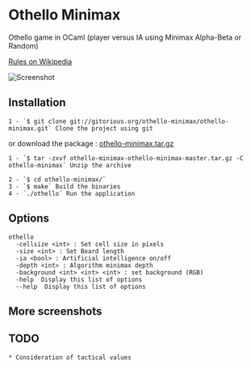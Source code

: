 Othello Minimax
=============

Othello game in OCaml (player versus IA using Minimax Alpha-Beta or Random)

[Rules on Wikipedia](http://en.wikipedia.org/wiki/Reversi)

![Screenshot](https://dl.dropbox.com/u/18506317/images/ocaml_minimax.png)


## Installation

	1 - `$ git clone git://gitorious.org/othello-minimax/othello-minimax.git` Clone the project using git

or download the package : [othello-minimax.tar.gz](https://gitorious.org/othello-minimax/othello-minimax/archive-tarball/master)

	1 - `$ tar -zxvf othello-minimax-othello-minimax-master.tar.gz -C othello-minimax` Unzip the archive
	
	2 - `$ cd othello-minimax/` 
	3 - `$ make` Build the binaries
	4 - `./othello` Run the application
	
## Options

	othello
  	  -cellsize <int> : Set cell size in pixels
  	  -size <int> : Set Board length
  	  -ia <bool> : Artificial intelligence on/off
  	  -depth <int> : Algorithm minimax depth
  	  -background <int> <int> <int> : set background (RGB)
  	  -help  Display this list of options
  	  --help  Display this list of options

## More screenshots 


## TODO

	* Consideration of tactical values